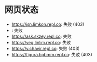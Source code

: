 # 网页状态
- https://jsn.limkon.repl.co: 失败 (403)
- : 失败
- https://ask.skzey.repl.co: 失败
- https://veg.linlim.repl.co: 失败
- https://v.chavir.repl.co: 失败 (403)
- https://figura.hpbmm.repl.co: 失败 (403)
